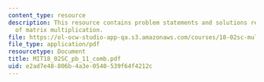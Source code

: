 ```yaml
---
content_type: resource
description: This resource contains problem statements and solutions related to meaning
  of matrix multiplication.
file: https://ol-ocw-studio-app-qa.s3.amazonaws.com/courses/18-02sc-multivariable-calculus-fall-2010/e2ad7e48806b4a3e0540539f64f4212c_MIT18_02SC_pb_11_comb.pdf
file_type: application/pdf
resourcetype: Document
title: MIT18_02SC_pb_11_comb.pdf
uid: e2ad7e48-806b-4a3e-0540-539f64f4212c
---
```

